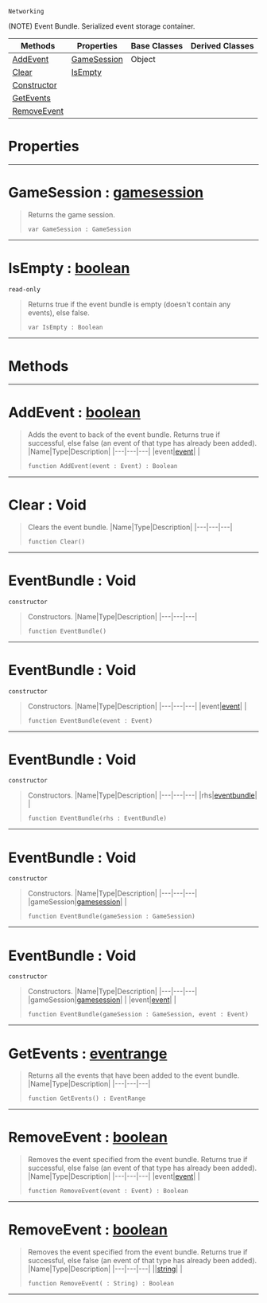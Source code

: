  `Networking`

(NOTE) Event Bundle. Serialized event storage container.

|Methods|Properties|Base Classes|Derived Classes|
|---|---|---|---|
|[ AddEvent](https://github.com/zeroengineteam/ZeroDocs/code_reference/class_reference/eventbundle.markdown#addevent-zero-engine-doc)|[ GameSession](https://github.com/zeroengineteam/ZeroDocs/code_reference/class_reference/eventbundle.markdown#gamesession-zero-engine)|Object| |
|[ Clear](https://github.com/zeroengineteam/ZeroDocs/code_reference/class_reference/eventbundle.markdown#clear-void)|[ IsEmpty](https://github.com/zeroengineteam/ZeroDocs/code_reference/class_reference/eventbundle.markdown#isempty-zero-engine-docu)| | |
|[ Constructor](https://github.com/zeroengineteam/ZeroDocs/code_reference/class_reference/eventbundle.markdown#eventbundle-void)| | | |
|[ GetEvents](https://github.com/zeroengineteam/ZeroDocs/code_reference/class_reference/eventbundle.markdown#getevents-zero-engine-do)| | | |
|[ RemoveEvent](https://github.com/zeroengineteam/ZeroDocs/code_reference/class_reference/eventbundle.markdown#removeevent-zero-engine)| | | |


 #  Properties


---  
 #  GameSession : [gamesession](https://github.com/zeroengineteam/ZeroDocs/code_reference/class_reference/gamesession.markdown)

> Returns the game session.
> ``` lang=cpp, name=Zilch
> var GameSession : GameSession


---  
 #  IsEmpty : [boolean](https://github.com/zeroengineteam/ZeroDocs/code_reference/zilch_base_types/boolean.markdown)

 `read-only`

> Returns true if the event bundle is empty (doesn't contain any events), else false.
> ``` lang=cpp, name=Zilch
> var IsEmpty : Boolean


---  
 #  Methods


---  
 #  AddEvent : [boolean](https://github.com/zeroengineteam/ZeroDocs/code_reference/zilch_base_types/boolean.markdown)

> Adds the event to back of the event bundle. Returns true if successful, else false (an event of that type has already been added).
> |Name|Type|Description|
> |---|---|---|
> |event|[event](https://github.com/zeroengineteam/ZeroDocs/code_reference/class_reference/event.markdown)| |
> ``` lang=cpp, name=Zilch
> function AddEvent(event : Event) : Boolean
> ``` 


---  
 #  Clear : Void

> Clears the event bundle.
> |Name|Type|Description|
> |---|---|---|
> ``` lang=cpp, name=Zilch
> function Clear()
> ``` 


---  
 #  EventBundle : Void

 `constructor`

> Constructors.
> |Name|Type|Description|
> |---|---|---|
> ``` lang=cpp, name=Zilch
> function EventBundle()
> ``` 


---  
 #  EventBundle : Void

 `constructor`

> Constructors.
> |Name|Type|Description|
> |---|---|---|
> |event|[event](https://github.com/zeroengineteam/ZeroDocs/code_reference/class_reference/event.markdown)| |
> ``` lang=cpp, name=Zilch
> function EventBundle(event : Event)
> ``` 


---  
 #  EventBundle : Void

 `constructor`

> Constructors.
> |Name|Type|Description|
> |---|---|---|
> |rhs|[eventbundle](https://github.com/zeroengineteam/ZeroDocs/code_reference/class_reference/eventbundle.markdown)| |
> ``` lang=cpp, name=Zilch
> function EventBundle(rhs : EventBundle)
> ``` 


---  
 #  EventBundle : Void

 `constructor`

> Constructors.
> |Name|Type|Description|
> |---|---|---|
> |gameSession|[gamesession](https://github.com/zeroengineteam/ZeroDocs/code_reference/class_reference/gamesession.markdown)| |
> ``` lang=cpp, name=Zilch
> function EventBundle(gameSession : GameSession)
> ``` 


---  
 #  EventBundle : Void

 `constructor`

> Constructors.
> |Name|Type|Description|
> |---|---|---|
> |gameSession|[gamesession](https://github.com/zeroengineteam/ZeroDocs/code_reference/class_reference/gamesession.markdown)| |
> |event|[event](https://github.com/zeroengineteam/ZeroDocs/code_reference/class_reference/event.markdown)| |
> ``` lang=cpp, name=Zilch
> function EventBundle(gameSession : GameSession, event : Event)
> ``` 


---  
 #  GetEvents : [eventrange](https://github.com/zeroengineteam/ZeroDocs/code_reference/class_reference/eventrange.markdown)

> Returns all the events that have been added to the event bundle.
> |Name|Type|Description|
> |---|---|---|
> ``` lang=cpp, name=Zilch
> function GetEvents() : EventRange
> ``` 


---  
 #  RemoveEvent : [boolean](https://github.com/zeroengineteam/ZeroDocs/code_reference/zilch_base_types/boolean.markdown)

> Removes the event specified from the event bundle. Returns true if successful, else false (an event of that type has already been added).
> |Name|Type|Description|
> |---|---|---|
> |event|[event](https://github.com/zeroengineteam/ZeroDocs/code_reference/class_reference/event.markdown)| |
> ``` lang=cpp, name=Zilch
> function RemoveEvent(event : Event) : Boolean
> ``` 


---  
 #  RemoveEvent : [boolean](https://github.com/zeroengineteam/ZeroDocs/code_reference/zilch_base_types/boolean.markdown)

> Removes the event specified from the event bundle. Returns true if successful, else false (an event of that type has already been added).
> |Name|Type|Description|
> |---|---|---|
> ||[string](https://github.com/zeroengineteam/ZeroDocs/code_reference/zilch_base_types/string.markdown)| |
> ``` lang=cpp, name=Zilch
> function RemoveEvent( : String) : Boolean
> ``` 


---  
 

 